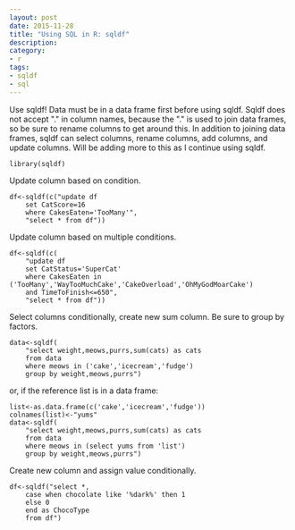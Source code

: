 ```yaml
---
layout: post
date: 2015-11-28
title: "Using SQL in R: sqldf"
description:
category:
- r
tags:
- sqldf
- sql
---
```


Use sqldf! Data must be in a data frame first before using sqldf. Sqldf does not accept "." in column names, because the "." is used to join data frames, so be sure to rename columns to get around this. In addition to joining data frames, sqldf can select columns, rename columns, add columns, and update columns. Will be adding more to this as I continue using sqldf.

	library(sqldf)

Update column based on condition.

	df<-sqldf(c("update df
		set CatScore=16
		where CakesEaten='TooMany'",
		"select * from df"))

Update column based on multiple conditions.

	df<-sqldf(c(
		"update df
		set CatStatus='SuperCat'
		where CakesEaten in ('TooMany','WayTooMuchCake','CakeOverload','OhMyGodMoarCake')
		and TimeToFinish<=650",
		"select * from df"))

Select columns conditionally, create new sum column. Be sure to group by factors.

	data<-sqldf(
		"select weight,meows,purrs,sum(cats) as cats
		from data
		where meows in ('cake','icecream','fudge')
		group by weight,meows,purrs")

or, if the reference list is in a data frame:

	list<-as.data.frame(c('cake','icecream','fudge'))
	colnames(list)<-"yums"
	data<-sqldf(
		"select weight,meows,purrs,sum(cats) as cats
		from data
		where meows in (select yums from 'list')
		group by weight,meows,purrs")

Create new column and assign value conditionally.

	df<-sqldf("select *,
		case when chocolate like '%dark%' then 1
		else 0
		end as ChocoType
		from df")
